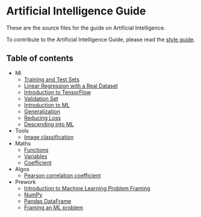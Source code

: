 # Artificial Intelligence Guide

These are the source files for the guide on Artificial Intelligence.

To contribute to the Artificial Intelligence Guide, please read the
[style guide](https://www.tensorflow.org/community/contribute/docs_style).


## Table of contents

- Ml
  - [Training and Test Sets](/docs/ml/Training-and-Test-Sets.md)
  - [Linear Regression with a Real Dataset](/docs/ml/Linear-Regression-with-a-Real-Dataset.md)
  - [Introduction to TensorFlow](/docs/ml/Introduction-to-TensorFlow.md)
  - [Validation Set](/docs/ml/Validation-Set.md)
  - [Introduction to ML](/docs/ml/Introduction-to-ML.md)
  - [Generalization](/docs/ml/Generalization.md)
  - [Reducing Loss](/docs/ml/Reducing-Loss.md)
  - [Descending into ML](/docs/ml/Descending-into-ML.md)
- Tools
  - [Image classification](/docs/tools/tensorflow/Image-classification.md)
- Maths
  - [Functions](/docs/maths/algebra/Functions.md)
  - [Variables](/docs/maths/algebra/Variables.md)
  - [Coefficient](/docs/maths/algebra/Coefficient.md)
- Algos
  - [Pearson correlation coefficient](/docs/algos/correlation/pearson_correlation/Pearson-correlation-coefficient.md)
- Prework
  - [Introduction to Machine Learning Problem Framing](/docs/prework/Introduction-to-Machine-Learning-Problem-Framing.md)
  - [NumPy](/docs/prework/NumPy.md)
  - [Pandas DataFrame](/docs/prework/Pandas-DataFrame.md)
  - [Framing an ML problem](/docs/prework/Framing-an-ML-problem.md)
